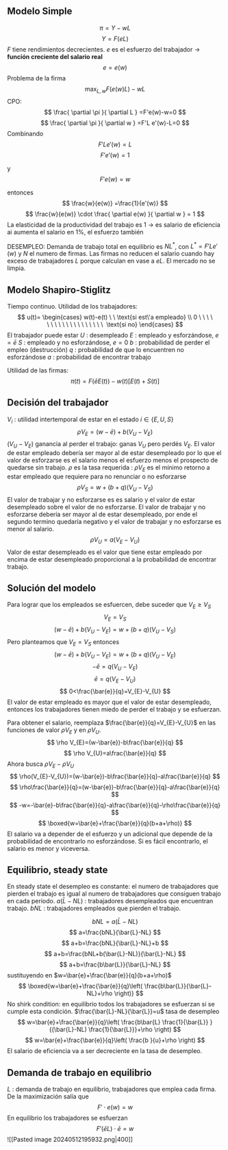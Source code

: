 ## Modelo Simple
$$\pi=Y-wL$$
$$
Y=F(eL)
$$
$F$ tiene rendimientos decrecientes.
$e$ es el esfuerzo del trabajador $\to$ **función creciente del salario real**
$$
e=e(w)
$$
Problema de la firma
$$
\max_{L,w} F(e(w)L)-wL
$$
CPO:
$$
\frac{ \partial \pi }{ \partial L } =F'e(w)-w=0
$$
$$
\frac{ \partial \pi }{ \partial w } =F'L e'(w)-L=0
$$
Combinando
$$
F'L e'(w)=L
$$
$$
F'e'(w)=1
$$

y
$$
F'e(w)=w
$$

entonces
$$
\frac{w}{e(w)} =\frac{1}{e'(w)}
$$
$$
\frac{w}{e(w)} \cdot \frac{ \partial e(w) }{ \partial w } = 1
$$
La elasticidad de la productividad del trabajo es 1 $\to$ es salario de eficiencia
ai aumenta el salario en 1%, el esfuerzo también

DESEMPLEO: Demanda de trabajo total en equilibrio es $NL^*$, con $L^*=F'L e'(w)$ y $N$ el numero de firmas. Las firmas no reducen el salario cuando hay exceso de trabajadores $L$ porque calculan en vase a $eL$. El mercado no se limpia. 


## Modelo Shapiro-Stiglitz
Tiempo continuo. Utilidad de los trabajadores:
$$
u(t)=
\begin{cases}
w(t)-e(t) \ \ \text{si est\'a empleado} \\
0 \ \ \ \ \ \ \ \ \ \ \ \ \ \ \ \ \ \ \  \text{si no} 
\end{cases}
$$
El trabajador puede estar
$U$ : desempleado
$E$ : empleado y esforzándose, $e=\bar{e}$
$S$ : empleado y no esforzándose, $e=0$
$b$ : probabilidad de perder el empleo (destrucción)
$q$ : probabilidad de que lo encuentren no esforzándose
$a$ : probabilidad de encontrar trabajo

Utilidad de las firmas:
$$
\pi(t)=F(\bar{e} E(t))-w(t) \left[ E(t)+S(t) \right] 
$$
## Decisión del trabajador
$V_{i}$ : utilidad intertemporal de estar en el estado $i\in \{ E,U,S \}$
$$
\rho V_{E}=(w-\bar{e})+b(V_{U}-V_{E})
$$
$(V_{U}-V_{E})$ ganancia al perder el trabajo: ganas $V_{U}$ pero perdés $V_{E}$. El valor de estar empleado debería ser mayor al de estar desempleado por lo que el valor de esforzarse es el salario menos el esfuerzo menos el prospecto de quedarse sin trabajo.
$\rho$ es la tasa requerida : $\rho V_{E}$ es el mínimo retorno a estar empleado que requiere para no renunciar o no esforzarse
$$
\rho V_{S}=w+(b+q)(V_{U}-V_{S})
$$
El valor de trabajar y no esforzarse es es salario y el valor de estar desempleado sobre el valor de no esforzarse. El valor de trabajar y no esforzarse debería ser mayor al de estar desempleado, por ende el segundo termino quedaría negativo y el valor de trabajar y no esforzarse es menor al salario.
$$
\rho V_{U}=a(V_{E}-V_{U})
$$
Valor de estar desempleado es el valor que tiene estar empleado por encima de estar desempleado proporcional a la probabilidad de encontrar trabajo.
## Solución del modelo
Para lograr que los empleados se esfuercen, debe suceder que $V_{E}\geq V_{S}$
$$
V_{E}=V_{S}
$$
$$
(w-\bar{e})+b(V_{U}-V_{E})=w+(b+q)(V_{U}-V_{S})
$$
Pero planteamos que $V_{E}=V_{S}$ entonces
$$
(w-\bar{e})+b(V_{U}-V_{E})=w+(b+q)(V_{U}-V_{E})
$$
$$
-\bar{e}=q(V_{U}-V_{E})
$$
$$
\bar{e}=q(V_{E}-V_{U})
$$
$$
0<\frac{\bar{e}}{q}=V_{E}-V_{U}
$$
El valor de estar empleado es mayor que el valor de estar desempleado, entonces los trabajadores tienen miedo de perder el trabajo y se esfuerzan.

Para obtener el salario, reemplaza $\frac{\bar{e}}{q}=V_{E}-V_{U}$ en las funciones de valor $\rho V_{E}$ y en $\rho V_{U}$.
$$
\rho V_{E}=(w-\bar{e})-b\frac{\bar{e}}{q}
$$
$$
\rho V_{U}=a\frac{\bar{e}}{q}
$$
Ahora busca $\rho V_{E}-\rho V_{U}$
$$
\rho(V_{E}-V_{U})=(w-\bar{e})-b\frac{\bar{e}}{q}-a\frac{\bar{e}}{q}
$$
$$
\rho\frac{\bar{e}}{q}=(w-\bar{e})-b\frac{\bar{e}}{q}-a\frac{\bar{e}}{q}
$$
$$
-w=-\bar{e}-b\frac{\bar{e}}{q}-a\frac{\bar{e}}{q}-\rho\frac{\bar{e}}{q}
$$
$$
\boxed{w=\bar{e}+\frac{\bar{e}}{q}(b+a+\rho)}
$$
El salario va a depender de el esfuerzo y un adicional que depende de la probabilidad de encontrarlo no esforzándose. Si es fácil encontrarlo, el salario es menor y viceversa.
## Equilibrio, steady state
En steady state el desempleo es constante: el numero de trabajadores que pierden el trabajo es igual al numero de trabajadores que consiguen trabajo en cada periodo.
$a(\bar{L}-NL)$ : trabajadores desempleados que encuentran trabajo.
$bNL$ : trabajadores empleados que pierden el trabajo.

$$
bNL=a(\bar{L}-NL)
$$
$$
a=\frac{bNL}{\bar{L}-NL}
$$
$$
a+b=\frac{bNL}{\bar{L}-NL}+b
$$
$$
a+b=\frac{bNL+b(\bar{L}-NL)}{\bar{L}-NL}
$$
$$
a+b=\frac{b\bar{L}}{\bar{L}-NL}
$$
sustituyendo en $w=\bar{e}+\frac{\bar{e}}{q}(b+a+\rho)$
$$
\boxed{w=\bar{e}+\frac{\bar{e}}{q}\left( \frac{b\bar{L}}{\bar{L}-NL}+\rho \right)}
$$
No shirk condition: en equilibrio todos los trabajadores se esfuerzan si se cumple esta condición. 
$\frac{\bar{L}-NL}{\bar{L}}=u$ tasa de desempleo
$$
w=\bar{e}+\frac{\bar{e}}{q}\left( \frac{b\bar{L} \frac{1}{\bar{L}} }{(\bar{L}-NL) \frac{1}{\bar{L}}}+\rho \right)
$$
$$
w=\bar{e}+\frac{\bar{e}}{q}\left( \frac{b }{u}+\rho \right)
$$El salario de eficiencia va a ser decreciente en la tasa de desempleo. 
## Demanda de trabajo en equilibrio
$L$ : demanda de trabajo en equilibrio, trabajadores que emplea cada firma. 
De la maximización salía que 
$$
F'\cdot e(w)=w
$$
En equilibrio los trabajadores se esfuerzan
$$
F'(\bar{e}L)\cdot\bar{e}=w
$$
![[Pasted image 20240512195932.png|400]]
